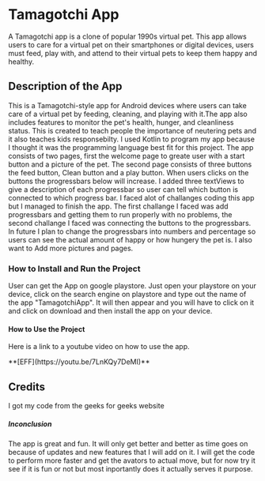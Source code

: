 <h1>Tamagotchi App</h1>
<p>A Tamagotchi app is a clone of popular 1990s virtual pet. 
  This app allows users to care for a virtual pet on their smartphones or digital devices,
  users must feed, play with, and attend to their virtual pets to keep  them happy and healthy.
</p>

<h2>Description of the App</h2>
<p>This is a Tamagotchi-style app for Android devices where users can take care of a virtual pet by feeding, cleaning, and playing with it.The app also includes features
to monitor the pet's health, hunger, and cleanliness status. This is created to teach people the importance of neutering pets and it also teaches kids responsebilty.
I used Kotlin to program my app because I thought it was the programming language best fit for this project. The app consists of two pages, first the welcome page to
greate user with a start button and a picture of the pet. The second page consists of three buttons the feed button, Clean button and a play button. When users clicks 
on the buttons the progressbars below will increase. I added three textViews to give a description of each progressbar so user can tell which button is connected to which 
progress bar. I faced alot of challanges coding this app but I managed to finish the app. The first challange I faced was add progressbars and getting them to run properly with no problems, the second challange I faced was connecting the buttons to the progressbars. In future I plan to change the progressbars into numbers and percentage so 
users can see the actual amount of happy or how hungery the pet is. I also want to Add more pictures and pages.</p>

<h3>How to Install and Run the Project</h3>
<p>User can get the App on google playstore. Just open your playstore on your device, click on the search engine on playstore and type out the name of the app "TamagotchiApp".
It will then appear and you will have to click on it and click on download and then install the app on your device.</p>

<h4>How to Use the Project</h4>
<p>Here is a link to a youtube video on how to use the app.</p> **[EFF](https://youtu.be/7LnKQy7DeMI)**

<h2>Credits</h2>
<p>I got my code from the geeks for geeks website <https://www.geeksforgeeks.org/progressbar-in-kotlin/?ref=gcse> </p>

<h5>Inconclusion</h5>
<p>The app is great and fun. It will only get better and better as time goes on because of updates and new features that I will add on it. I will get the code to perform 
more faster and get the avators to actual move, but for now try it see if it is fun or not but most inportantly does it actually serves it purpose.</p>

